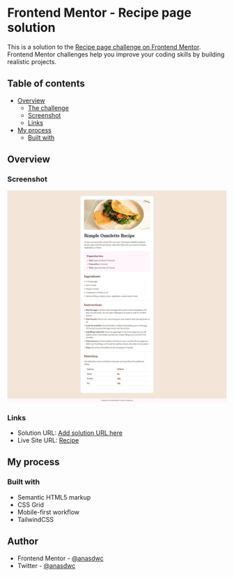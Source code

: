 # Frontend Mentor - Recipe page solution

This is a solution to the [Recipe page challenge on Frontend Mentor](https://www.frontendmentor.io/challenges/recipe-page-KiTsR8QQKm). Frontend Mentor challenges help you improve your coding skills by building realistic projects.

## Table of contents

-   [Overview](#overview)
    -   [The challenge](#the-challenge)
    -   [Screenshot](#screenshot)
    -   [Links](#links)
-   [My process](#my-process)
    -   [Built with](#built-with)

## Overview

### Screenshot

![](./screenshot.jpg)

### Links

-   Solution URL: [Add solution URL here](https://your-solution-url.com)
-   Live Site URL: [Recipe](https://fm-recipe-two.vercel.app/)

## My process

### Built with

-   Semantic HTML5 markup
-   CSS Grid
-   Mobile-first workflow
-   TailwindCSS

## Author

-   Frontend Mentor - [@anasdwc](https://www.frontendmentor.io/profile/anasdwc)
-   Twitter - [@anasdwc](https://www.twitter.com/anasdwc)
